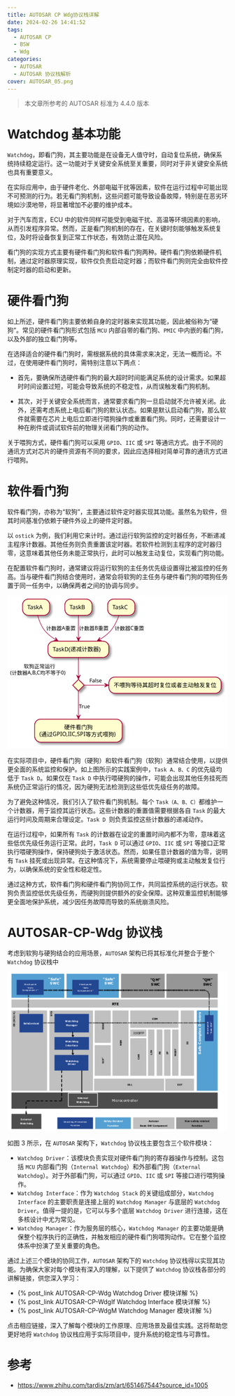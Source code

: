 ```yaml
---
title: AUTOSAR CP Wdg协议栈详解
date: 2024-02-26 14:41:52
tags:
  - AUTOSAR CP
  - BSW
  - Wdg
categories:
  - AUTOSAR
  - AUTOSAR 协议栈解析
cover: AUTOSAR_05.png
---
```


> 本文章所参考的 AUTOSAR 标准为 4.4.0 版本

# Watchdog 基本功能

`Watchdog`，即看门狗，其主要功能是在设备无人值守时，自动复位系统，确保系统持续稳定运行。这一功能对于关键安全系统至关重要，同时对于非关键安全系统也具有重要意义。

在实际应用中，由于硬件老化、外部电磁干扰等因素，软件在运行过程中可能出现不可预测的行为。若无看门狗机制，这些问题可能导致设备故障，特别是在恶劣环境如沙漠地带，将显著增加不必要的维护成本。

对于汽车而言，ECU 中的软件同样可能受到电磁干扰、高温等环境因素的影响，从而引发程序异常。然而，正是看门狗机制的存在，在关键时刻能够触发系统复位，及时将设备恢复到正常工作状态，有效防止潜在风险。

看门狗的实现方式主要有硬件看门狗和软件看门狗两种。硬件看门狗依赖硬件机制，通过定时器原理实现，软件仅负责启动定时器；而软件看门狗则完全由软件控制定时器的启动和更新。

# 硬件看门狗

如上所述，硬件看门狗主要依赖自身的定时器来实现其功能，因此被俗称为“硬狗”。常见的硬件看门狗形式包括 `MCU` 内部自带的看门狗、`PMIC` 中内嵌的看门狗，以及外部的独立看门狗等。

在选择适合的硬件看门狗时，需根据系统的具体需求来决定，无法一概而论。不过，在使用硬件看门狗时，需特别注意以下两点：

- 首先，要确保所选硬件看门狗的最大超时时间能满足系统的设计需求。如果超时时间设置过短，可能会导致系统的不稳定性，从而误触发看门狗机制。

- 其次，对于关键安全系统而言，通常要求看门狗一旦启动就不允许被关闭。此外，还需考虑系统上电后看门狗的默认状态。如果是默认启动看门狗，那么软件就需要在芯片上电后立即进行喂狗操作或重置看门狗。同时，还需要设计一种在刷件或调试软件前的物理关闭看门狗的动作。

关于喂狗方式，硬件看门狗可以采用 `GPIO`、`IIC` 或 `SPI` 等通讯方式。由于不同的通讯方式对芯片的硬件资源有不同的要求，因此应选择相对简单可靠的通讯方式进行喂狗。

# 软件看门狗

软件看门狗，亦称为“软狗”，主要通过软件定时器实现其功能。虽然名为软件，但其时间基准仍依赖于硬件外设上的硬件定时器。

以 `ostick` 为例，我们利用它来计时。通过运行软狗监控的定时器任务，不断递减主程序计数器。其他任务则负责重置该定时器。若软件检测到主程序的定时器归零，这意味着其他任务未能正常执行，此时可以触发主动复位，实现看门狗功能。

在配置软件看门狗时，通常建议将运行软狗的主任务优先级设置得比被监控的任务高。当与硬件看门狗结合使用时，通常会将软狗的主任务与硬件看门狗的喂狗任务置于同一任务中，以确保两者之间的协调与同步。

![a](AUTOSAR-CP-Wdg%E5%8D%8F%E8%AE%AE%E6%A0%88/a.svg)

在实际项目中，硬件看门狗（硬狗）和软件看门狗（软狗）通常结合使用，以提供更全面的系统监控和保护。如上图所示的实践案例中，`Task A、B、C` 的优先级均低于 `Task D`。如果仅在 `Task D` 中执行喂硬狗的操作，可能会出现其他任务挂死而系统仍正常运行的情况，因为硬狗无法检测到这些低优先级任务的故障。

为了避免这种情况，我们引入了软件看门狗机制。每个 `Task（A、B、C）`都维护一个计数器，用于监控其运行状态。这些计数器的重置值需要根据各自 `Task` 的最大运行时间及周期来合理设定。`Task D `则负责监控这些计数器的递减动作。

在运行过程中，如果所有 `Task` 的计数器在设定的重置时间内都不为零，意味着这些低优先级任务运行正常。此时，`Task D` 可以通过 `GPIO`、`IIC` 或 `SPI` 等接口正常执行喂硬狗操作，保持硬狗处于激活状态。然而，如果任意计数器的值为零，说明有 `Task` 挂死或出现异常。在这种情况下，系统需要停止喂硬狗或主动触发复位行为，以确保系统的安全性和稳定性。

通过这种方式，软件看门狗和硬件看门狗协同工作，共同监控系统的运行状态。软狗负责监控低优先级任务，而硬狗则提供额外的安全保障。这种双重监控机制能够更全面地保护系统，减少因任务故障而导致的系统崩溃风险。

# AUTOSAR-CP-Wdg 协议栈

考虑到软狗与硬狗结合的应用场景，`AUTOSAR` 架构已将其标准化并整合于整个 `Watchdog` 协议栈中

![image-20240226150620949](AUTOSAR-CP-Wdg%E5%8D%8F%E8%AE%AE%E6%A0%88/image-20240226150620949.png)

如图 3 所示，在 `AUTOSAR` 架构下，`Watchdog` 协议栈主要包含三个软件模块：

- `Watchdog Driver`：该模块负责实现对硬件看门狗的寄存器操作与控制。这包括 `MCU` 内部看门狗（`Internal Watchdog`）和外部看门狗（`External Watchdog`）。对于外部看门狗，可以通过 `GPIO`、`IIC` 或 `SPI` 等接口进行喂狗操作。
- `Watchdog Interface`：作为 `Watchdog Stack` 的关键组成部分，`Watchdog Interface` 的主要职责是连接上层的 `Watchdog Manager` 与底层的 `Watchdog Driver`。值得一提的是，它可以与多个底层 `Watchdog Driver` 进行连接，这在多核设计中尤为常见。
- `Watchdog Manager`：作为服务层的核心，`Watchdog Manager` 的主要功能是确保整个程序执行的正确性，并触发相应的硬件看门狗喂狗动作。它在整个监控体系中扮演了至关重要的角色。

通过上述三个模块的协同工作，`AUTOSAR` 架构下的 `Watchdog` 协议栈得以实现其功能。为确保大家对每个模块有深入的理解，以下提供了 `Watchdog` 协议栈各部分的讲解链接，供您深入学习：

- {% post_link AUTOSAR-CP-Wdg Watchdog Driver 模块详解 %}
- {% post_link AUTOSAR-CP-WdgIf Watchdog Interface 模块详解 %}
- {% post_link AUTOSAR-CP-WdgM Watchdog Manager 模块详解 %}

点击相应链接，深入了解每个模块的工作原理、应用场景及最佳实践。这将帮助您更好地将 `Watchdog` 协议栈应用于实际项目中，提升系统的稳定性与可靠性。

# 参考

- https://www.zhihu.com/tardis/zm/art/651467544?source_id=1005

